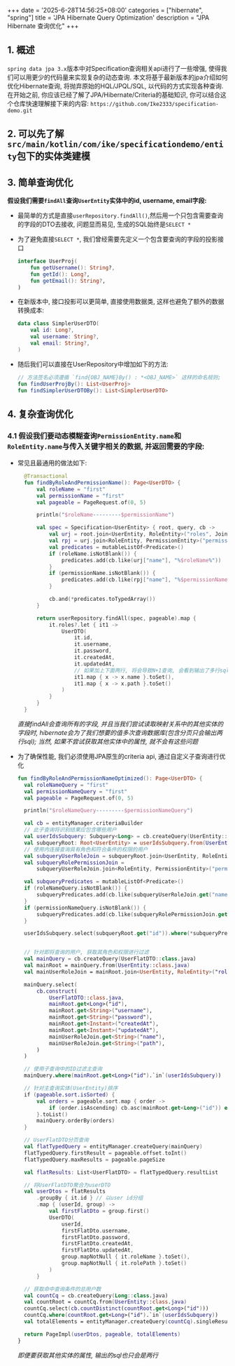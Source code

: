 +++
date = '2025-6-28T14:56:25+08:00'
categories = ["hibernate", "spring"]
title = 'JPA Hibernate Query Optimization'
description = "JPA Hibernate 查询优化"
+++

## 1. 概述
`spring data jpa 3.x`版本中对Specification查询相关api进行了一些增强, 使得我们可以用更少的代码量来实现复杂的动态查询. 本文将基于最新版本的jpa介绍如何优化Hibernate查询, 将抛弃原始的HQL/JPQL/SQL, 以代码的方式实现各种查询.
在开始之前, 你应该已经了解了JPA/Hibernate/Criteria的基础知识, 你可以结合这个仓库快速理解接下来的内容: `https://github.com/Ike2333/specification-demo.git`


## 2. 可以先了解`src/main/kotlin/com/ike/specificationdemo/entity`包下的实体类建模


## 3. 简单查询优化
**假设我们需要`findAll`查询`UserEntity`实体中的id, username, email字段:**
* 最简单的方式是直接`userRepository.findAll()`,然后用一个只包含需要查询的字段的DTO去接收, 问题显而易见, 生成的SQL始终是`SELECT *`

* 为了避免直接`SELECT *`, 我们曾经需要先定义一个包含要查询的字段的投影接口
  ```kotlin
  interface UserProj(
      fun getUsername(): String?,
      fun getId(): Long?,
      fun getEmail(): String?,
  )
  ```
  
* 在新版本中, 接口投影可以更简单, 直接使用数据类, 这样也避免了额外的数据转换成本:
  ```kotlin
  data class SimplerUserDTO(
      val id: Long?,
      val username: String?,
      val email: String?,
  )
  ```
  
* 随后我们可以直接在UserRepository中增加如下的方法:
  ```kotlin
  // 方法签名必须遵循 `find{OBJ_NAME}By() : *<OBJ_NAME>` 这样的命名规则;
  fun findUserProjBy(): List<UserProj>
  fun findSimplerUserDTOBy(): List<SimplerUserDTO>
  ```


## 4. 复杂查询优化

### 4.1 假设我们要动态模糊查询`PermissionEntity.name`和`RoleEntity.name`与传入关键字相关的数据, 并返回需要的字段:

* 常见且最通用的做法如下:
  ```kotlin
    @Transactional
    fun findByRoleAndPermissionName(): Page<UserDTO> {
        val roleName = "first"
        val permissionName = "first"
        val pageable = PageRequest.of(0, 5)

        println("$roleName---------$permissionName")

        val spec = Specification<UserEntity> { root, query, cb ->
            val urj = root.join<UserEntity, RoleEntity>("roles", JoinType.LEFT)
            val rpj = urj.join<RoleEntity, PermissionEntity>("permissions", JoinType.LEFT)
            val predicates = mutableListOf<Predicate>()
            if (roleName.isNotBlank()) {
                predicates.add(cb.like(urj["name"], "%$roleName%"))
            }
            if (permissionName.isNotBlank()) {
                predicates.add(cb.like(rpj["name"], "%$permissionName%"))
            }

            cb.and(*predicates.toTypedArray())
        }

        return userRepository.findAll(spec, pageable).map {
            it.roles?.let { it1 ->
                UserDTO(
                    it.id,
                    it.username,
                    it.password,
                    it.createdAt,
                    it.updatedAt,
                    // 如果加上下面两行, 将会导致N+1查询, 会看到输出了多行sql
                    it1.map { x -> x.name }.toSet(),
                    it1.map { x -> x.path }.toSet()
                )
            }
        }
    }
  ```
  _直接findAll会查询所有的字段, 并且当我们尝试读取映射关系中的其他实体的字段时, hibernate会为了我们想要的值多次查询数据库(包含分页只会输出两行sql); 当然, 如果不尝试获取其他实体中的属性, 就不会有这些问题_


* 为了确保性能, 我们必须使用JPA原生的criteria api, 通过自定义子查询进行优化
  ```kotlin
  fun findByRoleAndPermissionNameOptimized(): Page<UserDTO> {
    val roleNameQuery = "first"
    val permissionNameQuery = "first"
    val pageable = PageRequest.of(0, 5)

    println("$roleNameQuery---------$permissionNameQuery")

    val cb = entityManager.criteriaBuilder
    // 此子查询将识别结果应包含哪些用户
    val userIdsSubquery: Subquery<Long> = cb.createQuery(UserEntity::class.java).subquery(Long::class.java)
    val subqueryRoot: Root<UserEntity> = userIdsSubquery.from(UserEntity::class.java)
    // 使用内连接查询具有角色和符合条件的权限的用户
    val subqueryUserRoleJoin = subqueryRoot.join<UserEntity, RoleEntity>("roles", JoinType.INNER)
    val subqueryRolePermissionJoin =
        subqueryUserRoleJoin.join<RoleEntity, PermissionEntity>("permissions", JoinType.INNER)

    val subqueryPredicates = mutableListOf<Predicate>()
    if (roleNameQuery.isNotBlank()) {
        subqueryPredicates.add(cb.like(subqueryUserRoleJoin.get("name"), "%$roleNameQuery%"))
    }
    if (permissionNameQuery.isNotBlank()) {
        subqueryPredicates.add(cb.like(subqueryRolePermissionJoin.get("name"), "%$permissionNameQuery%"))
    }

    userIdsSubquery.select(subqueryRoot.get("id")).where(*subqueryPredicates.toTypedArray()).distinct(true)


    // 针对即将查询的用户, 获取其角色和权限进行过滤
    val mainQuery = cb.createQuery(UserFlatDTO::class.java)
    val mainRoot = mainQuery.from(UserEntity::class.java)
    val mainUserRoleJoin = mainRoot.join<UserEntity, RoleEntity>("roles", JoinType.LEFT)

    mainQuery.select(
        cb.construct(
            UserFlatDTO::class.java,
            mainRoot.get<Long>("id"),
            mainRoot.get<String>("username"),
            mainRoot.get<String>("password"),
            mainRoot.get<Instant>("createdAt"),
            mainRoot.get<Instant>("updatedAt"),
            mainUserRoleJoin.get<String>("name"),
            mainUserRoleJoin.get<String>("path"),
        )
    )

    // 使用子查询中的ID过滤主查询
    mainQuery.where(mainRoot.get<Long>("id").`in`(userIdsSubquery))

    // 针对主查询实体(UserEntity)排序
    if (pageable.sort.isSorted) {
        val orders = pageable.sort.map { order ->
            if (order.isAscending) cb.asc(mainRoot.get<Long>("id")) else cb.desc(mainRoot.get<Long>("id"))
        }.toList()
        mainQuery.orderBy(orders)
    }

    // UserFlatDTO分页查询
    val flatTypedQuery = entityManager.createQuery(mainQuery)
    flatTypedQuery.firstResult = pageable.offset.toInt()
    flatTypedQuery.maxResults = pageable.pageSize

    val flatResults: List<UserFlatDTO> = flatTypedQuery.resultList

    // 将UserFlatDTO聚合为userDTO
    val userDtos = flatResults
        .groupBy { it.id } // 以user id分组
        .map { (userId, group) ->
            val firstFlatDto = group.first()
            UserDTO(
                userId,
                firstFlatDto.username,
                firstFlatDto.password,
                firstFlatDto.createdAt,
                firstFlatDto.updatedAt,
                group.mapNotNull { it.roleName }.toSet(),
                group.mapNotNull { it.rolePath }.toSet()
            )
        }

    // 获取命中查询条件的总用户数
    val countCq = cb.createQuery(Long::class.java)
    val countRoot = countCq.from(UserEntity::class.java)
    countCq.select(cb.countDistinct(countRoot.get<Long>("id")))
    countCq.where(countRoot.get<Long>("id").`in`(userIdsSubquery))
    val totalElements = entityManager.createQuery(countCq).singleResult

    return PageImpl(userDtos, pageable, totalElements)
  }
  ```
  _即便要获取其他实体的属性, 输出的sql也只会是两行_